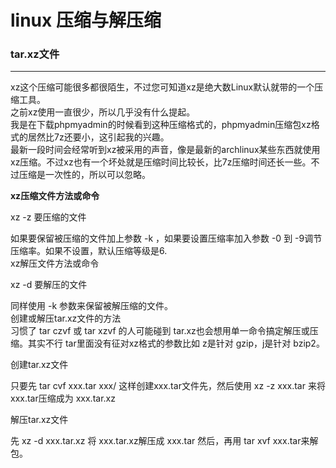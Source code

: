 # linux 压缩与解压缩

###	tar.xz文件

---

xz这个压缩可能很多都很陌生，不过您可知道xz是绝大数Linux默认就带的一个压缩工具。<br>
之前xz使用一直很少，所以几乎没有什么提起。<br>
我是在下载phpmyadmin的时候看到这种压缩格式的，phpmyadmin压缩包xz格式的居然比7z还要小，这引起我的兴趣。<br>
最新一段时间会经常听到xz被采用的声音，像是最新的archlinux某些东西就使用xz压缩。不过xz也有一个坏处就是压缩时间比较长，比7z压缩时间还长一些。不过压缩是一次性的，所以可以忽略。<br>

**xz压缩文件方法或命令**<br>

xz -z 要压缩的文件

如果要保留被压缩的文件加上参数 -k ，如果要设置压缩率加入参数 -0 到 -9调节压缩率。如果不设置，默认压缩等级是6.<br>
xz解压文件方法或命令<br>

xz -d 要解压的文件

同样使用 -k 参数来保留被解压缩的文件。<br>
创建或解压tar.xz文件的方法<br>
习惯了 tar czvf 或 tar xzvf 的人可能碰到 tar.xz也会想用单一命令搞定解压或压缩。其实不行 tar里面没有征对xz格式的参数比如 z是针对 gzip，j是针对 bzip2。

创建tar.xz文件

只要先 tar cvf xxx.tar xxx/ 这样创建xxx.tar文件先，然后使用 xz -z xxx.tar 来将 xxx.tar压缩成为 xxx.tar.xz

解压tar.xz文件

先 xz -d xxx.tar.xz 将 xxx.tar.xz解压成 xxx.tar 然后，再用 tar xvf xxx.tar来解包。

